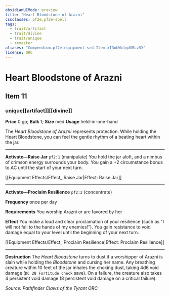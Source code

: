 ```yaml
---
obsidianUIMode: preview
title: "Heart Bloodstone of Arazni"
cssclasses: pf2e,pf2e-spell
tags:
  - trait/artifact
  - trait/divine
  - trait/unique
  - remaster
aliases: "Compendium.pf2e.equipment-srd.Item.xI3obWctqdVBLzSX"
license: ORC
---
```

# Heart Bloodstone of Arazni
## Item 11
### [unique](unique "Unique Rarity Trait")[[artifact]][[divine]]


**Price** 0 gp; 
**Bulk** 1; **Size** med
**Usage** held-in-one-hand

The _Heart Bloodstone of Arazni_ represents protection. While holding the Heart Bloodstone, you can feel the gentle rhythm of a beating heart within the jar.

* * *

**Activate—Raise Jar** `pf2:1` (manipulate) You hold the jar aloft, and a nimbus of crimson energy surrounds your body. You gain a +2 circumstance bonus to AC until the start of your next turn.

[[Equipment Effects/Effect_ Raise Jar|Effect: Raise Jar]]

* * *

**Activate—Proclaim Resilience** `pf2:2` (concentrate)

**Frequency** once per day

**Requirements** You worship Arazni or are favored by her

**Effect** You make a loud and clear proclamation of your resilience (such as "I will not fall to the hands of my enemies!"). You gain resistance to void damage equal to your level until the beginning of your next turn.

[[Equipment Effects/Effect_ Proclaim Resilience|Effect: Proclaim Resilience]]

* * *

**Destruction** The _Heart Bloodstone_ turns to dust if a worshipper of Arazni is slain while holding the _Bloodstone_ and cursing her name. Any breathing creature within 10 feet of the jar inhales the choking dust, taking 4d6 void damage (`DC 28 Fortitude check` save). On a failure, the creature also takes 4 persistent void damage (8 persistent void damage on a critical failure).

*Source: Pathfinder Claws of the Tyrant*
*ORC*